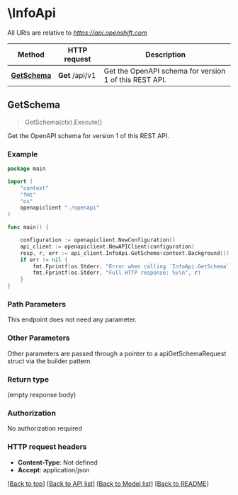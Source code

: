 # \InfoApi

All URIs are relative to *https://api.openshift.com*

Method | HTTP request | Description
------------- | ------------- | -------------
[**GetSchema**](InfoApi.md#GetSchema) | **Get** /api/v1 | Get the OpenAPI schema for version 1 of this REST API.



## GetSchema

> GetSchema(ctx).Execute()

Get the OpenAPI schema for version 1 of this REST API.

### Example

```go
package main

import (
    "context"
    "fmt"
    "os"
    openapiclient "./openapi"
)

func main() {

    configuration := openapiclient.NewConfiguration()
    api_client := openapiclient.NewAPIClient(configuration)
    resp, r, err := api_client.InfoApi.GetSchema(context.Background()).Execute()
    if err != nil {
        fmt.Fprintf(os.Stderr, "Error when calling `InfoApi.GetSchema``: %v\n", err)
        fmt.Fprintf(os.Stderr, "Full HTTP response: %v\n", r)
    }
}
```

### Path Parameters

This endpoint does not need any parameter.

### Other Parameters

Other parameters are passed through a pointer to a apiGetSchemaRequest struct via the builder pattern


### Return type

 (empty response body)

### Authorization

No authorization required

### HTTP request headers

- **Content-Type**: Not defined
- **Accept**: application/json

[[Back to top]](#) [[Back to API list]](../README.md#documentation-for-api-endpoints)
[[Back to Model list]](../README.md#documentation-for-models)
[[Back to README]](../README.md)

